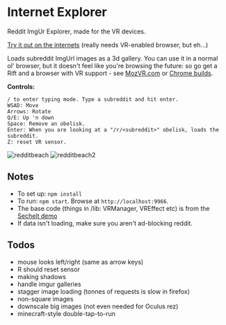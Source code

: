 # Internet Explorer

Reddit ImgUr Explorer, made for the VR devices.

[Try it out on the internets](http://mrspeaker.github.io/InternetExplorer/) (really needs VR-enabled browser, but eh...)

Loads subreddit ImgUrl images as a 3d gallery. You can use it in a normal ol' browser, but it doesn't feel like you're browsing the future: so go get a Rift and a browser with VR support - see [MozVR.com](http://www.mozvr.com) or [Chrome builds](http://blog.tojicode.com/2014/07/bringing-vr-to-chrome.html).

**Controls:**

    / to enter typing mode. Type a subreddit and hit enter.
    WSAD: Move
    Arrows: Rotate
    Q/E: Up 'n down
    Space: Remove an obelisk.
    Enter: When you are looking at a "/r/<subreddit>" obelisk, loads the subreddit.
    Z: reset VR sensor.

![redditbeach](https://cloud.githubusercontent.com/assets/129330/6426318/a8bcecd6-bf22-11e4-8855-a6369447ef42.jpg)
![redditbeach2](https://cloud.githubusercontent.com/assets/129330/6426319/aa3b058e-bf22-11e4-838a-bbd2f7681e4f.jpg)

## Notes

  * To set up: `npm install`
  * To run: `npm start`. Browse at `http://localhost:9966`.
  * The base code (things in /lib: VRManager, VREffect etc) is from the [Sechelt demo](https://github.com/MozVR/sechelt)
  * If data isn't loading, make sure you aren't ad-blocking reddit.

## Todos

  * mouse looks left/right (same as arrow keys)
  * R should reset sensor
  * making shadows
  * handle imgur galleries
  * stagger image loading (tonnes of requests is slow in firefox)
  * non-square images
  * downscale big images (not even needed for Oculus rez)
  * minecraft-style double-tap-to-run
